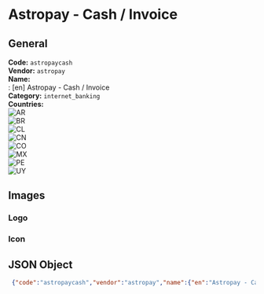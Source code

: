 # Astropay - Cash / Invoice 
## General 
**Code:** `astropaycash`  
**Vendor:** `astropay`  
**Name:**  
:	[en] Astropay - Cash / Invoice  
**Category:** `internet_banking`  
**Countries:**  
![AR](https://cdnjs.cloudflare.com/ajax/libs/flag-icon-css/3.3.0/flags/4x3/AR.svg#w24)  
![BR](https://cdnjs.cloudflare.com/ajax/libs/flag-icon-css/3.3.0/flags/4x3/BR.svg#w24)  
![CL](https://cdnjs.cloudflare.com/ajax/libs/flag-icon-css/3.3.0/flags/4x3/CL.svg#w24)  
![CN](https://cdnjs.cloudflare.com/ajax/libs/flag-icon-css/3.3.0/flags/4x3/CN.svg#w24)  
![CO](https://cdnjs.cloudflare.com/ajax/libs/flag-icon-css/3.3.0/flags/4x3/CO.svg#w24)  
![MX](https://cdnjs.cloudflare.com/ajax/libs/flag-icon-css/3.3.0/flags/4x3/MX.svg#w24)  
![PE](https://cdnjs.cloudflare.com/ajax/libs/flag-icon-css/3.3.0/flags/4x3/PE.svg#w24)  
![UY](https://cdnjs.cloudflare.com/ajax/libs/flag-icon-css/3.3.0/flags/4x3/UY.svg#w24)  
 
## Images 
### Logo 
### Icon 
## JSON Object 
```json
 {"code":"astropaycash","vendor":"astropay","name":{"en":"Astropay - Cash \/ Invoice"},"description":null,"countries":["AR","BR","CL","CN","CO","MX","PE","UY"],"category":"internet_banking"}```  
